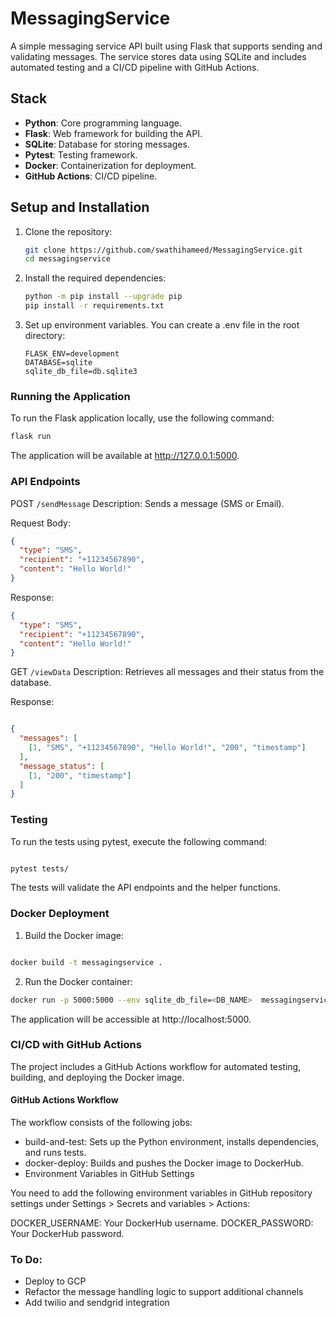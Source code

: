 # MessagingService

A simple messaging service API built using Flask that supports sending and validating messages. The service stores data using SQLite and includes automated testing and a CI/CD pipeline with GitHub Actions.

## Stack

- **Python**: Core programming language.
- **Flask**: Web framework for building the API.
- **SQLite**: Database for storing messages.
- **Pytest**: Testing framework.
- **Docker**: Containerization for deployment.
- **GitHub Actions**: CI/CD pipeline.

## Setup and Installation

1. Clone the repository:

   ```bash
   git clone https://github.com/swathihameed/MessagingService.git
   cd messagingservice
   ```

2. Install the required dependencies:
   ```bash
   python -m pip install --upgrade pip
   pip install -r requirements.txt
   ```
3. Set up environment variables. You can create a .env file in the root directory:
   ```env
   FLASK_ENV=development
   DATABASE=sqlite
   sqlite_db_file=db.sqlite3
   ```

### Running the Application
   To run the Flask application locally, use the following command:
   ```bash
   flask run
   ```
   The application will be available at http://127.0.0.1:5000.


### API Endpoints
POST ```/sendMessage```
Description: Sends a message (SMS or Email).

Request Body:
```json
{
  "type": "SMS",
  "recipient": "+11234567890",
  "content": "Hello World!"
}
```
Response:
```json
{
  "type": "SMS",
  "recipient": "+11234567890",
  "content": "Hello World!"
}
```
GET ```/viewData```
Description: Retrieves all messages and their status from the database.

Response:
```json

{
  "messages": [
    [1, "SMS", "+11234567890", "Hello World!", "200", "timestamp"]
  ],
  "message_status": [
    [1, "200", "timestamp"]
  ]
}
```

### Testing
To run the tests using pytest, execute the following command:

```bash

pytest tests/
```
The tests will validate the API endpoints and the helper functions.

### Docker Deployment
1. Build the Docker image:

```bash

docker build -t messagingservice .
```

2. Run the Docker container:
```bash
docker run -p 5000:5000 --env sqlite_db_file=<DB_NAME>  messagingservice
```
The application will be accessible at http://localhost:5000.

### CI/CD with GitHub Actions
The project includes a GitHub Actions workflow for automated testing, building, and deploying the Docker image.

#### GitHub Actions Workflow
The workflow consists of the following jobs:
 - build-and-test: Sets up the Python environment, installs dependencies, and runs tests.
 - docker-deploy: Builds and pushes the Docker image to DockerHub.
 - Environment Variables in GitHub Settings

You need to add the following environment variables in GitHub repository settings under Settings > Secrets and variables > Actions:

DOCKER_USERNAME: Your DockerHub username.
DOCKER_PASSWORD: Your DockerHub password.

### To Do:
- Deploy to GCP
- Refactor the message handling logic to support additional channels
- Add twilio and sendgrid integration
